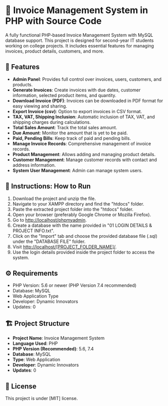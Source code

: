 # 🧾 Invoice Management System in PHP with Source Code


A fully functional PHP-based Invoice Management System with MySQL database support. This project is designed for second-year IT students working on college projects. It includes essential features for managing invoices, product details, customers, and more.

## 🚀 Features

- **Admin Panel**: Provides full control over invoices, users, customers, and products.
- **Generate Invoices**: Create invoices with due dates, customer information, selected product items, and quantity.
- **Download Invoice (PDF)**: Invoices can be downloaded in PDF format for easy viewing and sharing.
- **Export Invoice (csv)**: Option to export invoices in CSV format.
- **TAX, VAT, Shipping Inclusion**: Automatic inclusion of TAX, VAT, and shipping charges during calculations.
- **Total Sales Amount**: Track the total sales amount.
- **Due Amount**: Monitor the amount that is yet to be paid.
- **Paid, Pending Bills**: Keep track of paid and pending bills.
- **Manage Invoice Records**: Comprehensive management of invoice records.
- **Product Management**: Allows adding and managing product details.
- **Customer Management**: Manage customer records with contact and address information.
- **System User Management**: Admin can manage system users.

## 📝 Instructions: How to Run

1. Download the project and unzip the file.
2. Navigate to your XAMPP directory and find the "htdocs" folder.
3. Paste the extracted project folder into the "htdocs" folder.
4. Open your browser (preferably Google Chrome or Mozilla Firefox).
5. Go to [http://localhost/phpmyadmin](http://localhost/phpmyadmin).
6. Create a database with the name provided in "01 LOGIN DETAILS & PROJECT INFO.txt".
7. Click on the "Import" tab and choose the provided database file (.sql) under the "DATABASE FILE" folder.
8. Visit [http://localhost/[PROJECT_FOLDER_NAME]/](http://localhost/[PROJECT_FOLDER_NAME]/).
9. Use the login details provided inside the project folder to access the system.

## ⚙️ Requirements

- PHP Version: 5.6 or newer (PHP Version 7.4 recommended)
- Database: MySQL
- Web Application Type
- Developer: Dynamic Innovators
- Updates: 0

## 🏗️ Project Structure

- **Project Name**: Invoice Management System
- **Language Used**: PHP
- **PHP Version (Recommended)**: 5.6, 7.4
- **Database**: MySQL
- **Type**: Web Application
- **Developer**: Dynamic Innovators
- **Updates**: 0

## 📄 License

This project is under [MIT] license. 

